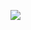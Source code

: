 [![](https://github.com/tinevez/TrackMate-Ilastik/actions/workflows/build-main.yml/badge.svg)](https://github.com/tinevez/TrackMate-Ilastik/actions/workflows/build-main.yml)

